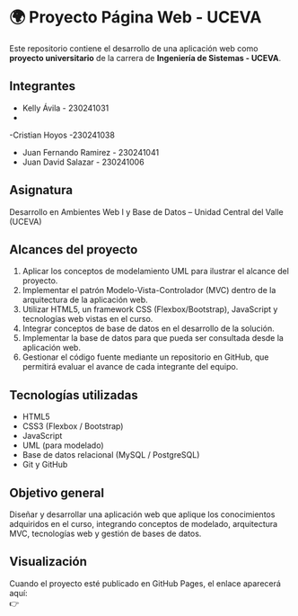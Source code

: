 # 🌍 Proyecto Página Web - UCEVA

Este repositorio contiene el desarrollo de una aplicación web como **proyecto universitario** de la carrera de **Ingeniería de Sistemas - UCEVA**.

## Integrantes
- Kelly Ávila  - 230241031
- 
-Cristian Hoyos -230241038
- Juan Fernando Ramirez - 230241041
- Juan David Salazar - 230241006

## Asignatura
Desarrollo en Ambientes Web I y Base de Datos – Unidad Central del Valle (UCEVA)

## Alcances del proyecto
1. Aplicar los conceptos de modelamiento UML para ilustrar el alcance del proyecto.  
2. Implementar el patrón Modelo-Vista-Controlador (MVC) dentro de la arquitectura de la aplicación web.  
3. Utilizar HTML5, un framework CSS (Flexbox/Bootstrap), JavaScript y tecnologías web vistas en el curso.  
4. Integrar conceptos de base de datos en el desarrollo de la solución.  
5. Implementar la base de datos para que pueda ser consultada desde la aplicación web.  
6. Gestionar el código fuente mediante un repositorio en GitHub, que permitirá evaluar el avance de cada integrante del equipo.  

## Tecnologías utilizadas
- HTML5  
- CSS3 (Flexbox / Bootstrap)  
- JavaScript  
- UML (para modelado)  
- Base de datos relacional (MySQL / PostgreSQL)  
- Git y GitHub  

## Objetivo general
Diseñar y desarrollar una aplicación web que aplique los conocimientos adquiridos en el curso, integrando conceptos de modelado, arquitectura MVC, tecnologías web y gestión de bases de datos.  

## Visualización
Cuando el proyecto esté publicado en GitHub Pages, el enlace aparecerá aquí:  
👉 
